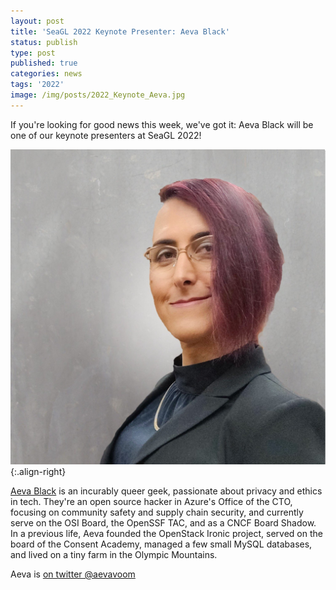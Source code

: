 ```yaml
---
layout: post
title: 'SeaGL 2022 Keynote Presenter: Aeva Black'
status: publish
type: post
published: true
categories: news
tags: '2022'
image: /img/posts/2022_Keynote_Aeva.jpg
---
```


If you're looking for good news this week, we've got it: Aeva Black will be one of our keynote
presenters at SeaGL 2022!

![Aeva Black](/img/posts/2022_Keynote_Aeva.jpg){:.align-right}

[Aeva Black](https://aeva.online) is an incurably queer geek, passionate about privacy and ethics in
tech. They're an open source hacker in Azure's Office of the CTO, focusing on community safety and
supply chain security, and currently serve on the OSI Board, the OpenSSF TAC, and as a CNCF Board
Shadow. In a previous life, Aeva founded the OpenStack Ironic project, served on the board of the
Consent Academy, managed a few small MySQL databases, and lived on a tiny farm in the Olympic
Mountains.

Aeva is [on twitter @aevavoom](https://twitter.com/aevavoom)
